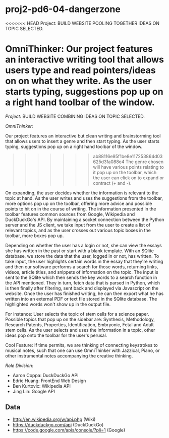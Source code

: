 proj2-pd6-04-dangerzone
=======================

<<<<<<< HEAD
Project: BUILD WEBSITE POOLING TOGETHER IDEAS ON TOPIC SELECTED.

OmniThinker: 
Our project features an interactive writing tool that allows users type and read pointers/ideas on
on what they write. As the user starts typing, suggestions pop up on a right hand toolbar of the window.
=======
*Project:* BUILD WEBSITE COMBINING IDEAS ON TOPIC SELECTED.

*OmniThinker:* 

Our project features an interactive but clean writing and brainstorming tool that allows users to insert a genre and then
start typing. As the user starts typing, suggestions pop up on a right hand toolbar of the window.
>>>>>>> ab88116e95f1be8e117253864d03625d3fa088e4
The genre chosen will have various points relating to it pop up on the toolbar, which the user can
click on to expand or contract (+ and -).

On expanding, the user decides whether the information is relevant to the topic at hand. 
As the user writes and uses the suggestions from the toolbar, more options pop up on the toolbar, offering 
more advice and possible points to hit on in the course of writing. The information presented in the toolbar 
features common sources from Google, Wikipedia and DuckDuckGo's API. By maintaining a socket connection between
the Python server and the JS client, we take input from the user to create a list of relevant topics, and as the user
crosses out various topic boxes in the toolbar, more boxes pop up. 

Depending on whether the user has a login or not, she can view the essays she has written in the past or start with a 
blank template. With an SQlite database, we store the data that the user, logged in or not, has written. 
To take input, the user highlights certain words in the essay that they're writing and then our software performs
a search for those words, returning links, videos, article titles, and snippets of information on the topic. The input
is sent to the SQlite which then sends the key words to a search function in the API mentioned. They in turn, fetch 
data that is parsed in Python, which is then finally after filtering, sent back and displayed via Javascript on the website.
Once the user has finished writing, he can then export what he has written into an external PDF or text file stored in the 
SQlite database. The highlighted words won't show up in the output file.

For instance: User selects the topic of stem cells for a science paper. Possible topics that pop up on the sidebar
are: Synthesis, Methodology, Research Patents, Properties, Identification, Embryonic, Fetal and Adult stem cells.
As the user selects and uses the information in a topic, other ideas pop onto the toolbar for the user's perusal. 

Cool Feature: If time permits, we are thinking of connecting keystrokes to musical notes, such that one can use 
OmniThinker with Jazzical, Piano, or other instrumental notes accompanying the creative thinking. 

*Role Division:*

+ Aaron Coppa: DuckDuckGo API 
+ Edric Huang: FrontEnd Web Design
+ Ben Kurtovic: Wikipedia API
+ Jing Lin: Google API


Data
----

- http://en.wikipedia.org/w/api.php (Wiki)
- https://duckduckgo.com/api (DuckDuckGo)
- https://code.google.com/apis/console/?pli=1 (Google)
